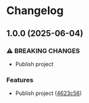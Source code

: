 # Changelog

## 1.0.0 (2025-06-04)


### ⚠ BREAKING CHANGES

* Publish project

### Features

* Publish project ([4623c56](https://github.com/gremid/ch-wa-xml/commit/4623c563f137691020216b2d545cd47215ffa0ac))
